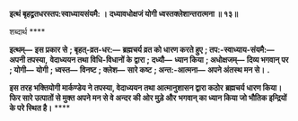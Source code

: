 **इत्थं बृहद्व्रतधरस्तप:स्वाध्यायसंयमै: ।** **दध्यावधोक्षजं योगी ध्वस्तक्लेशान्तरात्मना ॥ १३॥** 

शब्दार्थ **** 

**इत्थम्—** **इस प्रकार से** **; बृहत्-व्रत-धर:—** **ब्रह्मचर्य व्रत को धारण करते हुए** **; तप:-स्वाध्याय-संयमै:—** **अपनी तपस्या,** **वेदाध्ययन तथा विधि-विधानों के द्वारा** **; दध्यौ—** **ध्यान किया** **; अधोक्षजम्—** **दिव्य भगवान् पर** **; योगी—** **योगी** **; ध्वस्त—** **विनष्ट** **; क्लेश—** **सारे कष्ट** **; अन्त:-आत्मना—** **अपने अंतस्थ मन से।** **.** 

**इस तरह भक्तियोगी मार्कण्डेय ने तपस्या, वेदाध्ययन तथा आत्मानुशासन द्वारा कठोर** **ब्रह्मचर्य धारण किया। फिर सारे उत्पातों से मुक्त अपने मन से वे अन्दर की ओर मुड़े और** **भगवान् का ध्यान किया जो भौतिक इन्द्रियों के परे स्थित है।** **** 